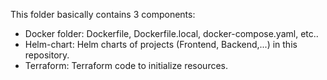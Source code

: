 This folder basically contains 3 components:
- Docker folder: Dockerfile, Dockerfile.local, docker-compose.yaml, etc..
- Helm-chart: Helm charts of projects (Frontend, Backend,...) in this repository.
- Terraform: Terraform code to initialize resources.